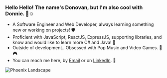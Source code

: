 ### Hello Hello! The name's Donovan, but I'm also cool with Donnie. 👋☺
- A Software Engineer and Web Developer, always learning something new or working on projects! 🛡
- Proficient with JavaScript, ReactJS, ExpressJS, supporting libraries, and know and would like to learn more C# and Java! 🤖
- Outside of development.. Obsessed with Pop Music and Video Games.  🎵🎮
- You can reach me here, by [Email](mailto:donovanlaws@gmail.com) or on [LinkedIn](https://www.linkedin.com/in/donovanlaws/). 📧

<img alt="Phoenix Landscape" src="https://imgur.com/uPqUobM.png"/>
<!--
**donniecodesit/donniecodesit** is a ✨ _special_ ✨ repository because its `README.md` (this file) appears on your GitHub profile.
Here are some ideas to get you started:
- 🔭 I’m currently working on ...
- 🌱 I’m currently learning ...
- 👯 I’m looking to collaborate on ...
- 🤔 I’m looking for help with ...
- 💬 Ask me about ...
- 📫 How to reach me: ...
- 😄 Pronouns: ...
- ⚡ Fun fact: ...
-->
